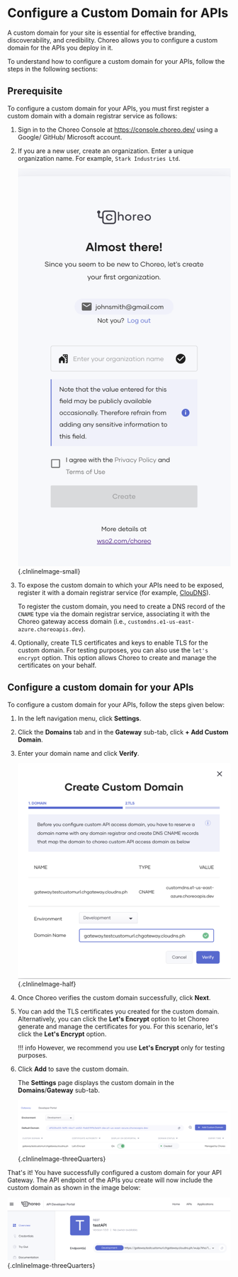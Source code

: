 # Configure a Custom Domain for APIs

A custom domain for your site is essential for effective branding, discoverability, and credibility. Choreo allows you to configure a custom domain for the APIs you deploy in it.

To understand how to configure a custom domain for your APIs, follow the steps in the following sections:

## Prerequisite

To configure a custom domain for your APIs, you must first register a custom domain with a domain registrar service as follows:


1. Sign in to the Choreo Console at <a>https://console.choreo.dev/</a> using a Google/ GitHub/ Microsoft account.

2. If you are a new user, create an organization. Enter a unique organization name. For example, `Stark Industries Ltd`.

    ![Create an organization in Choreo](../assets/img/references/enterprise-login/create-choreo-organization.png){.cInlineImage-small}

3. To expose the custom domain to which your APIs need to be exposed, register it with a domain registrar service (for example, [ClouDNS](https://www.cloudns.net/)).

    To register the custom domain, you need to create a DNS record of the `CNAME` type via the domain registrar service, associating it with the Choreo gateway access domain (i.e., `customdns.e1-us-east-azure.choreoapis.dev`).

4. Optionally, create TLS certificates and keys to enable TLS for the custom domain. For testing purposes, you can also use the `let's encrypt` option. This option allows Choreo to create and manage the certificates on your behalf.

## Configure a custom domain for your APIs

To configure a custom domain for your APIs, follow the steps given below:

1. In the left navigation menu, click **Settings**.

2. Click the **Domains** tab and in the **Gateway** sub-tab, click **+ Add Custom Domain**.

3. Enter your domain name and click **Verify**. 

    ![Verify domain name](../assets/img/references/enterprise-login/verify-domain-name.png){.cInlineImage-half}

4. Once Choreo verifies the custom domain successfully, click **Next**.

5. You can add the TLS certificates you created for the custom domain. Alternatively, you can click the **Let's Encrypt** option to let Choreo generate and manage the certificates for you. For this scenario, let's click the **Let's Encrypt** option.

    !!! info
        However, we recommend you use **Let's Encrypt** only for testing purposes.

6. Click **Add** to save the custom domain.

    The **Settings** page displays the custom domain in the **Domains**/**Gateway** sub-tab.

    ![List custom domain](../assets/img/references/enterprise-login/list-custom-domain.png){.cInlineImage-threeQuarters}

That's it! You have successfully configured a custom domain for your API Gateway. The API endpoint of the APIs you create will now include the custom domain as shown in the image below:

![API with custom URL](../assets/img/references/enterprise-login/api-with-custom-url.png){.cInlineImage-threeQuarters}

